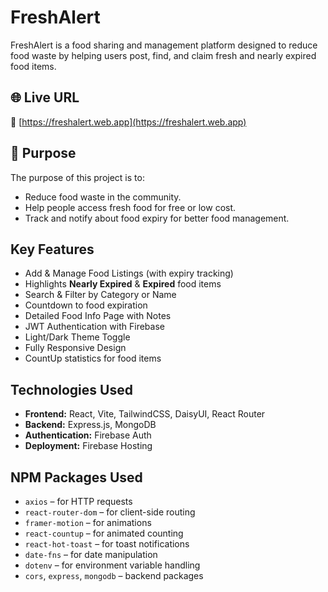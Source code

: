 #  FreshAlert

FreshAlert is a food sharing and management platform designed to reduce food waste by helping users post, find, and claim fresh and nearly expired food items.

## 🌐 Live URL

🔗 [https://freshalert.web.app](https://freshalert.web.app)

## 🎯 Purpose

The purpose of this project is to:
- Reduce food waste in the community.
- Help people access fresh food for free or low cost.
- Track and notify about food expiry for better food management.

##  Key Features

-  Add & Manage Food Listings (with expiry tracking)
-  Highlights **Nearly Expired** & **Expired** food items
-  Search & Filter by Category or Name
-  Countdown to food expiration
-  Detailed Food Info Page with Notes
-  JWT Authentication with Firebase
-  Light/Dark Theme Toggle
-  Fully Responsive Design
-  CountUp statistics for food items

##  Technologies Used

- **Frontend:** React, Vite, TailwindCSS, DaisyUI, React Router
- **Backend:** Express.js, MongoDB
- **Authentication:** Firebase Auth
- **Deployment:** Firebase Hosting

##  NPM Packages Used

- `axios` – for HTTP requests  
- `react-router-dom` – for client-side routing  
- `framer-motion` – for animations  
- `react-countup` – for animated counting  
- `react-hot-toast` – for toast notifications  
- `date-fns` – for date manipulation  
- `dotenv` – for environment variable handling  
- `cors`, `express`, `mongodb` – backend packages



